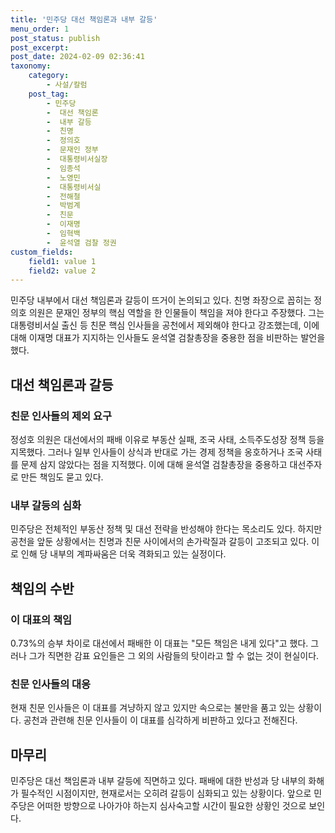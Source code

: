 ```yaml
---
title: '민주당 대선 책임론과 내부 갈등'
menu_order: 1
post_status: publish
post_excerpt: 
post_date: 2024-02-09 02:36:41
taxonomy:
    category:
        - 사설/칼럼
    post_tag:
        - 민주당
        -  대선 책임론
        -  내부 갈등
        -  친명
        -  정의호
        -  문재인 정부
        -  대통령비서실장
        -  임종석
        -  노영민
        -  대통령비서실
        -  전해철
        -  박범계
        -  친문
        -  이재명
        -  임혁백
        -  윤석열 검찰 정권
custom_fields:
    field1: value 1
    field2: value 2
---
```


민주당 내부에서 대선 책임론과 갈등이 뜨거이 논의되고 있다. 친명 좌장으로 꼽히는 정의호 의원은 문재인 정부의 핵심 역할을 한 인물들이 책임을 져야 한다고 주장했다. 그는 대통령비서실 출신 등 친문 핵심 인사들을 공천에서 제외해야 한다고 강조했는데, 이에 대해 이재명 대표가 지지하는 인사들도 윤석열 검찰총장을 중용한 점을 비판하는 발언을 했다.
## 대선 책임론과 갈등
### 친문 인사들의 제외 요구
정성호 의원은 대선에서의 패배 이유로 부동산 실패, 조국 사태, 소득주도성장 정책 등을 지목했다. 그러나 일부 인사들이 상식과 반대로 가는 경제 정책을 옹호하거나 조국 사태를 문제 삼지 않았다는 점을 지적했다. 이에 대해 윤석열 검찰총장을 중용하고 대선주자로 만든 책임도 묻고 있다.
### 내부 갈등의 심화
민주당은 전체적인 부동산 정책 및 대선 전략을 반성해야 한다는 목소리도 있다. 하지만 공천을 앞둔 상황에서는 친명과 친문 사이에서의 손가락질과 갈등이 고조되고 있다. 이로 인해 당 내부의 계파싸움은 더욱 격화되고 있는 실정이다.
## 책임의 수반
### 이 대표의 책임
0.73%의 승부 차이로 대선에서 패배한 이 대표는 "모든 책임은 내게 있다"고 했다. 그러나 그가 직면한 감표 요인들은 그 외의 사람들의 탓이라고 할 수 없는 것이 현실이다.
### 친문 인사들의 대응
현재 친문 인사들은 이 대표를 겨냥하지 않고 있지만 속으로는 불만을 품고 있는 상황이다. 공천과 관련해 친문 인사들이 이 대표를 심각하게 비판하고 있다고 전해진다.
## 마무리
민주당은 대선 책임론과 내부 갈등에 직면하고 있다. 패배에 대한 반성과 당 내부의 화해가 필수적인 시점이지만, 현재로서는 오히려 갈등이 심화되고 있는 상황이다. 앞으로 민주당은 어떠한 방향으로 나아가야 하는지 심사숙고할 시간이 필요한 상황인 것으로 보인다.
